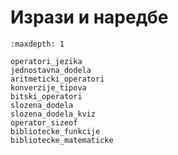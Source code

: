 # Изрази и наредбе

```{toctree}
:maxdepth: 1

operatori_jezika
jednostavna_dodela
aritmeticki_operatori
konverzije_tipova
bitski_operatori
slozena_dodela
slozena_dodela_kviz
operator_sizeof
bibliotecke_funkcije
bibliotecke_matematicke
```
